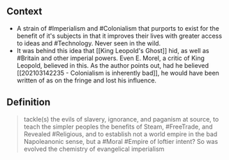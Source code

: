 ## Context
- A strain of #Imperialism and #Colonialism that purports to exist for the benefit of it's subjects in that it improves their lives with greater access to ideas and #Technology. Never seen in the wild. 
- It was behind this idea that [[King Leopold's Ghost]] hid, as well as #Britain and other imperial powers. Even E. Morel, a critic of King Leopold, believed in this. As the author points out, had he believed [[202103142235 - Colonialism is inherently bad]], he would have been written of as on the fringe and lost his influence. 

## Definition

> tackle(s) the evils of slavery, ignorance, and paganism at source, to teach the simpler peoples the benefits of Steam, #FreeTrade, and Revealed #Religious, and to establish not a world empire in the bad Napoleanonic sense, but a #Moral #Empire of loftier intent? So was evolved the chemistry of evangelical imperialism
